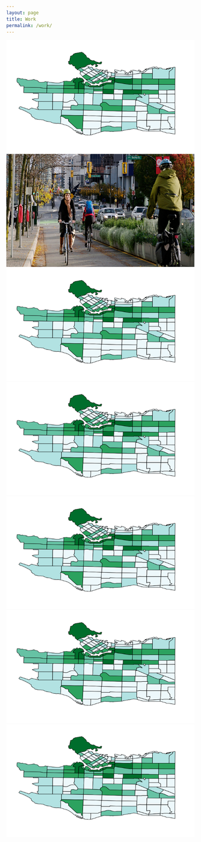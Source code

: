 ```yaml
---
layout: page
title: Work
permalink: /work/
---
```


<div class="image">
    <img src="\images\CPM.png" alt="Thesis: Macro-Level Collision Prediction Models" width="500" height="300"></img>
</div>


<div class="image">
  <a target="_blank" href="/blogData\Transportation_Sustainable_World.pdf">
    <img src="\images\Safety_COV.jpeg" alt="Bicycle Safety: Infrastructure Analysis" width="500" height="300"></img>
	</a> 
</div>

<div class="image">
    <img src="\images\CPM.png" alt="Thesis: Macro-Level Collision Prediction Models" width="500" height="300"></img>
</div>

<div class="image">
    <img src="\images\CPM.png" alt="Thesis: Macro-Level Collision Prediction Models" width="500" height="300"></img>
</div>

<div class="image">
    <img src="\images\CPM.png" alt="Thesis: Macro-Level Collision Prediction Models" width="500" height="300"></img>
</div>

<div class="image">
    <img src="\images\CPM.png" alt="Thesis: Macro-Level Collision Prediction Models" width="500" height="300"></img>
</div>

<div class="image">
    <img src="\images\CPM.png" alt="Thesis: Macro-Level Collision Prediction Models" width="500" height="300"></img>
</div>
